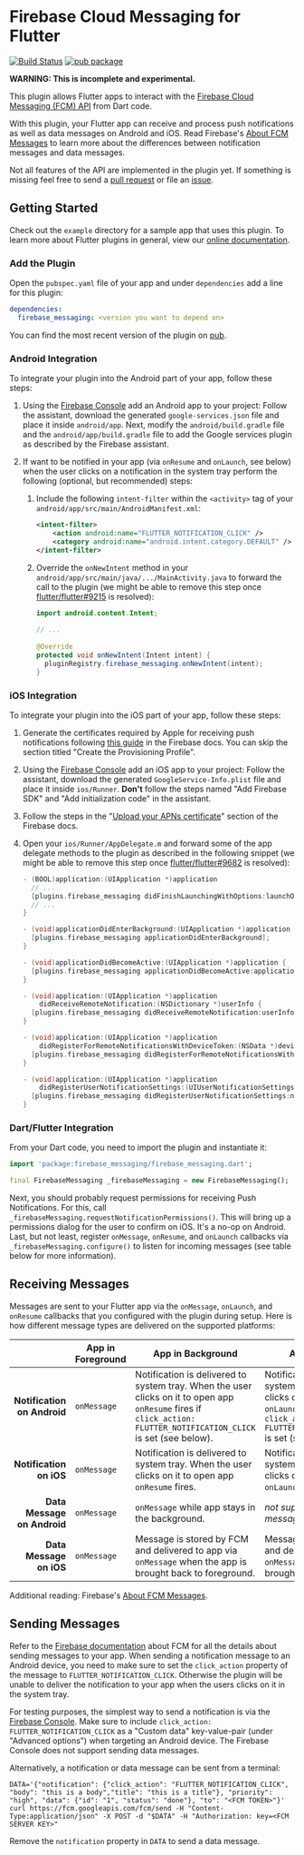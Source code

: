 # Firebase Cloud Messaging for Flutter

[![Build Status](https://travis-ci.org/flutter/firebase_messaging.svg?branch=master)](https://travis-ci.org/flutter/firebase_messaging)
[![pub package](https://img.shields.io/pub/v/firebase_messaging.svg)](https://pub.dartlang.org/packages/firebase_messaging)

**WARNING: This is incomplete and experimental.**

This plugin allows Flutter apps to interact with the [Firebase Cloud Messaging (FCM) API](https://firebase.google.com/docs/cloud-messaging/) from  Dart code.

With this plugin, your Flutter app can receive and process push notifications as well as data messages on Android and iOS. Read Firebase's [About FCM Messages](https://firebase.google.com/docs/cloud-messaging/concept-options) to learn more about the differences between notification messages and data messages.

Not all features of the API are implemented in the plugin yet. If something is missing feel free to send a [pull request](https://github.com/flutter/firebase_messaging/pull/new/master) or file an [issue](https://github.com/flutter/firebase_messaging/issues/new).

## Getting Started

Check out the `example` directory for a sample app that uses this plugin. To learn more about Flutter plugins in general, view our [online documentation](https://flutter.io/platform-plugins).

### Add the Plugin

Open the `pubspec.yaml` file of your app and under `dependencies` add a line for this plugin:

```yaml
dependencies:
  firebase_messaging: <version you want to depend on>
```

You can find the most recent version of the plugin on [pub](https://pub.dartlang.org/packages/firebase_messaging).

### Android Integration

To integrate your plugin into the Android part of your app, follow these steps:

1. Using the [Firebase Console](https://console.firebase.google.com/) add an Android app to your project: Follow the assistant, download the generated `google-services.json` file and place it inside `android/app`. Next, modify the `android/build.gradle` file and the `android/app/build.gradle` file to add the Google services plugin as described by the Firebase assistant.

1. If want to be notified in your app (via `onResume` and `onLaunch`, see below) when the user clicks on a notification in the system tray perform the following (optional, but recommended) steps:
   1. Include the following `intent-filter` within the `<activity>` tag of your `android/app/src/main/AndroidManifest.xml`:
      ```xml
      <intent-filter>
          <action android:name="FLUTTER_NOTIFICATION_CLICK" />
          <category android:name="android.intent.category.DEFAULT" />
      </intent-filter>
      ```
   1. Override the `onNewIntent` method in your `android/app/src/main/java/.../MainActivity.java` to forward the call to the plugin (we might be able to remove this step once [flutter/flutter#9215](https://github.com/flutter/flutter/issues/9215) is resolved):
      ```java
      import android.content.Intent;
    
      // ...
    
      @Override
      protected void onNewIntent(Intent intent) {
        pluginRegistry.firebase_messaging.onNewIntent(intent);
      }
      ```

### iOS Integration

To integrate your plugin into the iOS part of your app, follow these steps:

1. Generate the certificates required by Apple for receiving push notifications following [this guide](https://firebase.google.com/docs/cloud-messaging/ios/certs) in the Firebase docs. You can skip the section titled "Create the Provisioning Profile".

1. Using the [Firebase Console](https://console.firebase.google.com/) add an iOS app to your project: Follow the assistant, download the generated `GoogleService-Info.plist` file and place it inside `ios/Runner`. **Don't** follow the steps named "Add Firebase SDK" and "Add initialization code" in the assistant.

1. Follow the steps in the "[Upload your APNs certificate](https://firebase.google.com/docs/cloud-messaging/ios/client#upload_your_apns_certificate)" section of the Firebase docs.

1. Open your `ios/Runner/AppDelegate.m` and forward some of the app delegate methods to the plugin as described in the following snippet (we might be able to remove this step once [flutter/flutter#9682](https://github.com/flutter/flutter/issues/9682) is resolved):
   ```objective-c
   - (BOOL)application:(UIApplication *)application
     // ...
     [plugins.firebase_messaging didFinishLaunchingWithOptions:launchOptions];
     // ...
   }
   
   - (void)applicationDidEnterBackground:(UIApplication *)application {
     [plugins.firebase_messaging applicationDidEnterBackground];
   }
   
   - (void)applicationDidBecomeActive:(UIApplication *)application {
     [plugins.firebase_messaging applicationDidBecomeActive:application];
   }
   
   - (void)application:(UIApplication *)application
       didReceiveRemoteNotification:(NSDictionary *)userInfo {
     [plugins.firebase_messaging didReceiveRemoteNotification:userInfo];
   }

   - (void)application:(UIApplication *)application
       didRegisterForRemoteNotificationsWithDeviceToken:(NSData *)deviceToken {
     [plugins.firebase_messaging didRegisterForRemoteNotificationsWithDeviceToken:deviceToken];
   }
   
   - (void)application:(UIApplication *)application
       didRegisterUserNotificationSettings:(UIUserNotificationSettings *)notificationSettings {
     [plugins.firebase_messaging didRegisterUserNotificationSettings:notificationSettings];
   }
   ```

### Dart/Flutter Integration

From your Dart code, you need to import the plugin and instantiate it:

```dart
import 'package:firebase_messaging/firebase_messaging.dart';

final FirebaseMessaging _firebaseMessaging = new FirebaseMessaging();
```

Next, you should probably request permissions for receiving Push Notifications. For this, call `_firebaseMessaging.requestNotificationPermissions()`. This will bring up a permissions dialog for the user to confirm on iOS. It's a no-op on Android. Last, but not least, register `onMessage`, `onResume`, and `onLaunch` callbacks via `_firebaseMessaging.configure()` to listen for incoming messages (see table below for more information).

## Receiving Messages

Messages are sent to your Flutter app via the `onMessage`, `onLaunch`, and `onResume` callbacks that you configured with the plugin during setup. Here is how different message types are delivered on the supported platforms:

|                             | App in Foreground | App in Background | App Terminated |
| --------------------------: | ----------------- | ----------------- | -------------- |
| **Notification on Android** | `onMessage` | Notification is delivered to system tray. When the user clicks on it to open app `onResume` fires if `click_action: FLUTTER_NOTIFICATION_CLICK` is set (see below). | Notification is delivered to system tray. When the user clicks on it to open app `onLaunch` fires if `click_action: FLUTTER_NOTIFICATION_CLICK` is set (see below). |
| **Notification on iOS** | `onMessage` | Notification is delivered to system tray. When the user clicks on it to open app `onResume` fires. | Notification is delivered to system tray. When the user clicks on it to open app `onLaunch` fires. |
| **Data Message on Android** | `onMessage` | `onMessage` while app stays in the background. | *not supported by plugin, message is lost* |
| **Data Message on iOS**     | `onMessage` | Message is stored by FCM and delivered to app via `onMessage` when the app is brought back to foreground. | Message is stored by FCM and delivered to app via `onMessage` when the app is brought back to foreground. |

Additional reading: Firebase's [About FCM Messages](https://firebase.google.com/docs/cloud-messaging/concept-options).

## Sending Messages
Refer to the [Firebase documentation](https://firebase.google.com/docs/cloud-messaging/) about FCM for all the details about sending messages to your app. When sending a notification message to an Android device, you need to make sure to set the `click_action` property of the message to `FLUTTER_NOTIFICATION_CLICK`. Otherwise the plugin will be unable to deliver the notification to your app when the users clicks on it in the system tray.

For testing purposes, the simplest way to send a notification is via the [Firebase Console](https://firebase.google.com/docs/cloud-messaging/send-with-console). Make sure to include `click_action: FLUTTER_NOTIFICATION_CLICK` as a "Custom data" key-value-pair (under "Advanced options") when targeting an Android device. The Firebase Console does not support sending data messages.

Alternatively, a notification or data message can be sent from a terminal:

```shell
DATA='{"notification": {"click_action": "FLUTTER_NOTIFICATION_CLICK", "body": "this is a body","title": "this is a title"}, "priority": "high", "data": {"id": "1", "status": "done"}, "to": "<FCM TOKEN>"}'
curl https://fcm.googleapis.com/fcm/send -H "Content-Type:application/json" -X POST -d "$DATA" -H "Authorization: key=<FCM SERVER KEY>"
```

Remove the `notification` property in `DATA` to send a data message.
